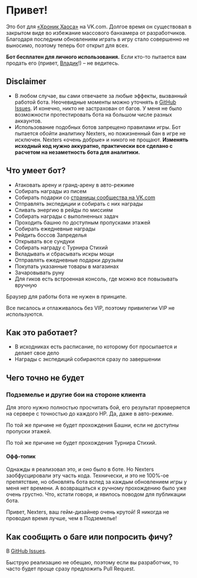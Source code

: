 # Привет!

Это бот для [«Хроник Хаоса»](https://vk.com/app5327745_209336881) на VK.com. Долгое время он существовал в закрытом виде во избежание массового банхамера от разработчиков. Благодаря последним обновлениям играть в игру стало совершенно не выносимо, поэтому теперь бот открыт для всех.

**Бот бесплатен для личного использования.** Если кто-то пытается вам продать его (привет, [Владик](https://vk.com/vldpsy)!) – не ведитесь.

## Disclaimer

- В любом случае, вы сами отвечаете за любые эффекты, вызванный работой бота. Неочевидные моменты можно уточнять в [GitHub Issues](https://github.com/eigenein/bestmobabot/issues). И конечно, никто не застрахован от багов. У меня не было возможности протестировать бота на большом числе разных аккаунтов.
- Использование подобных ботов запрещено правилами игры. Бот пытается обойти аналитику Nexters, но пожизненный бан в игре не исключен. Nexters «очень добрые» и никого не прощают. **Изменять исходный код нужно аккуратно, практически все сделано с расчетом на незаметность бота для аналитики.**

## Что умеет бот?

- Атаковать арену и гранд-арену в авто-режиме
- Собирать награды из писем
- Собирать подарки со [страницы сообщества на VK.com](https://vk.com/bestmobagroup)
- Отправлять экспедиции и собирать с них награды
- Сливать энергию в рейды по миссиям
- Собирать награды с выполненных задач
- Проходить башню по доступным пропусками этажей
- Собирать ежедневные награды
- Рейдить боссов Запределья
- Открывать все сундуки
- Собирать награду с Турнира Стихий
- Вкладывать и сбрасывать искры мощи
- Отправлять ежедневные подарки друзьям
- Покупать указанные товары в магазинах
- Зачаровывать руну
- Для гиков есть встроенная консоль, где можно все повызывать вручную

Браузер для работы бота не нужен в принципе.

Все писалось и отлаживалось без VIP, поэтому привилегии VIP не используются.

## Как это работает?

- В исходниках есть расписание, по которому бот просыпается и делает свое дело
- Награды с экспедиций собираются сразу по завершении

## Чего точно не будет

### Подземелье и другие бои на стороне клиента

Для этого нужно полностью просчитать бой, его результат проверяется на сервере с точностью до каждого HP. Да, даже в авто-режиме.

По той же причине не будет прохождения Башни, если не доступны пропуски этажей.

По той же причине не будет прохождения Турнира Стихий.

#### Офф-топик

Однажды я реализовал это, и оно было в боте. Но Nexters заобфусцировали эту часть кода. Технически, и это не 100%-ое препятствие, но обновлять бота вслед за каждым обновлением игры у меня нет времени. А возвращаться к ручному прохождению было уже очень грустно. Что, кстати говоря, и явилось поводом для публикации бота.

Привет, Nexters, ваш гейм-дизайнер очень крутой! Я никогда не проводил время лучше, чем в Подземелье!

## Как сообщить о баге или попросить фичу?

В [GitHub Issues](https://github.com/eigenein/bestmobabot/issues).

Быструю реализацию не обещаю, поэтому если вы разработчик, то часто будет проще сразу предложить Pull Request.
